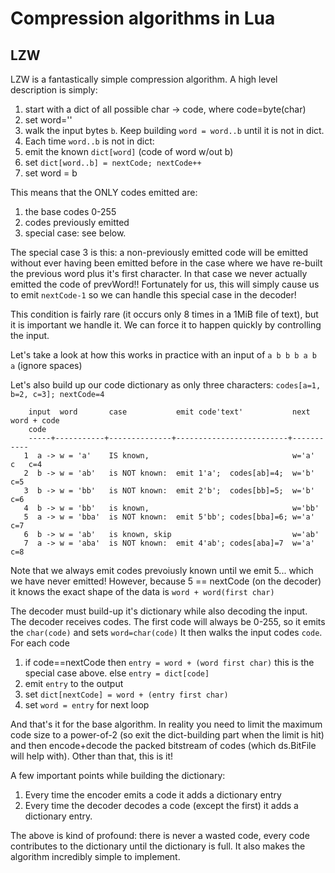 # Compression algorithms in Lua

## LZW
LZW is a fantastically simple compression algorithm. A high level description is
simply:

1. start with a dict of all possible char -> code, where code=byte(char)
2. set word=''
3. walk the input bytes `b`. Keep building `word = word..b` until it is not in dict.
4. Each time `word..b` is not in dict:
  1. emit the known `dict[word]` (code of word w/out b)
  2. set `dict[word..b] = nextCode; nextCode++`
  2. set word = b

This means that the ONLY codes emitted are:
1. the base codes 0-255
2. codes previously emitted
3. special case: see below.

The special case 3 is this: a non-previously emitted code will be emitted
without ever having been emitted before in the case where we have re-built the
previous word plus it's first character. In that case we never actually emitted
the code of prevWord!! Fortunately for us, this will simply cause us to emit
`nextCode-1` so we can handle this special case in the decoder!

This condition is fairly rare (it occurs only 8 times in a 1MiB file of text),
but it is important we handle it. We can force it to happen quickly by
controlling the input.

Let's take a look at how this works in practice with an input of
`a b b b a b a` (ignore spaces)

Let's also build up our code dictionary as only three characters:
`codes[a=1, b=2, c=3]; nextCode=4`

```
    input  word       case           emit code'text'           next word + code
    code
    -----+-----------+--------------+-------------------------+-----------
   1  a -> w = 'a'    IS known,                                w='a'  c   c=4
   2  b -> w = 'ab'   is NOT known:  emit 1'a';  codes[ab]=4;  w='b'      c=5
   3  b -> w = 'bb'   is NOT known:  emit 2'b';  codes[bb]=5;  w='b'      c=6
   4  b -> w = 'bb'   is known,                                w='bb'
   5  a -> w = 'bba'  is NOT known:  emit 5'bb'; codes[bba]=6; w='a'      c=7
   6  b -> w = 'ab'   is known, skip                           w='ab'
   7  a -> w = 'aba'  is NOT known:  emit 4'ab'; codes[aba]=7  w='a'      c=8
```

Note that we always emit codes prevoiusly known until we emit 5...  which
we have never emitted! However, because 5 == nextCode (on the decoder) it
knows the exact shape of the data is `word + word(first char)`

The decoder must build-up it's dictionary while also decoding the input.
The decoder receives codes. The first code will always be 0-255, so it
emits the `char(code)` and sets `word=char(code)` It then walks the
input codes `code`. For each code
  1. if code==nextCode then `entry = word + (word first char)`
        this is the special case above.
     else `entry = dict[code]`
  2. emit `entry` to the output
  3. set `dict[nextCode] = word + (entry first char)`
  4. set `word = entry` for next loop

And that's it for the base algorithm. In reality you need to limit the maximum
code size to a power-of-2 (so exit the dict-building part when the limit is
hit) and then encode+decode the packed bitstream of codes (which ds.BitFile
will help with). Other than that, this is it!

A few important points while building the dictionary:
1. Every time the encoder emits a code it adds a dictionary entry
1. Every time the decoder decodes a code (except the first) it adds a dictionary
   entry.

The above is kind of profound: there is never a wasted code, every code
contributes to the dictionary until the dictionary is full. It also makes the
algorithm incredibly simple to implement.
